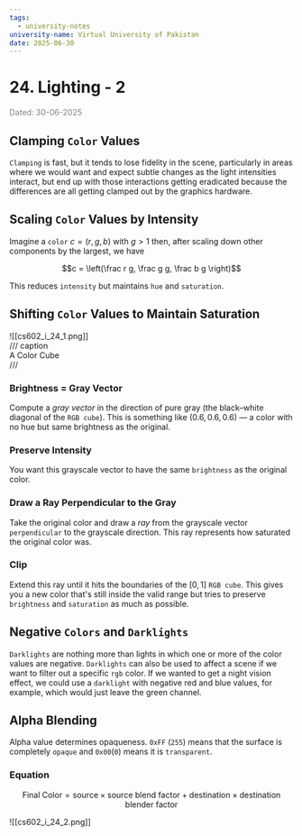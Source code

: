 ```yaml
---
tags:
  - university-notes
university-name: Virtual University of Pakistan
date: 2025-06-30
---
```


# 24. Lighting - 2

<span style="color: gray;">Dated: 30-06-2025</span>

## Clamping `Color` Values

`Clamping` is fast, but it tends to lose fidelity in the scene, particularly in areas where we would want and expect subtle changes as the light intensities interact, but end up with those interactions getting eradicated because the differences are all getting clamped out by the graphics hardware.

## Scaling `Color` Values by Intensity

Imagine a `color` $c = (r, g, b)$ with $g > 1$ then, after scaling down other components by the largest, we have  

$$c = \left(\frac r g, \frac g g, \frac b g \right)$$

This reduces `intensity` but maintains `hue` and `saturation`.

## Shifting `Color` Values to Maintain Saturation

![[cs602_i_24_1.png]]  
/// caption  
A Color Cube  
///

### Brightness = Gray Vector

Compute a _gray vector_ in the direction of pure gray (the black–white diagonal of the `RGB cube`). This is something like $(0.6, 0.6, 0.6)$ — a color with no hue but same brightness as the original.

### Preserve Intensity

You want this grayscale vector to have the same `brightness` as the original color.

### Draw a Ray Perpendicular to the Gray

Take the original color and draw a _ray_ from the grayscale vector `perpendicular` to the grayscale direction. This ray represents how saturated the original color was.

### Clip

Extend this ray until it hits the boundaries of the $[0,1]$ `RGB cube`. This gives you a new color that's still inside the valid range but tries to preserve `brightness` and `saturation` as much as possible.

## Negative `Colors` and `Darklights`

`Darklights` are nothing more than lights in which one or more of the color values are negative. `Darklights` can also be used to affect a scene if we want to filter out a specific `rgb` color. If we wanted to get a night vision effect, we could use a `darklight` with negative red and blue values, for example, which would just leave the green channel.

## Alpha Blending

Alpha value determines opaqueness. `0xFF` (`255`) means that the surface is completely `opaque` and `0x00`(`0`) means it is `transparent`.

### Equation

$$\text{Final Color} = \text{source} \times \text{source blend factor} + \text{destination} \times \text{destination blender factor}$$
  
![[cs602_i_24_2.png]]